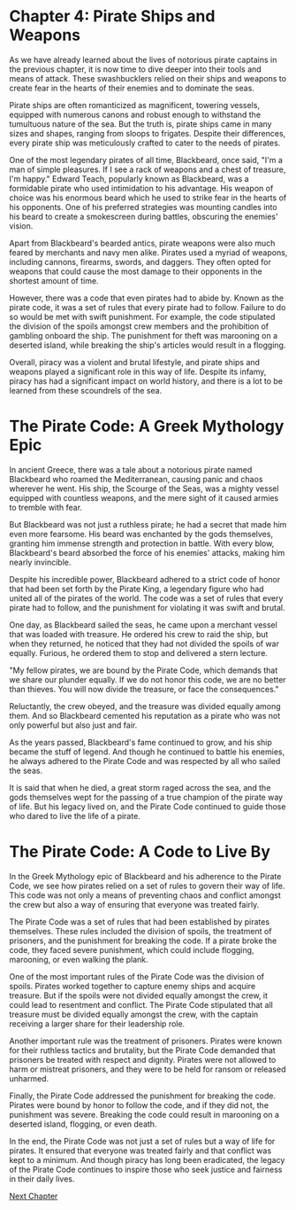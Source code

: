 # Chapter 4: Pirate Ships and Weapons

As we have already learned about the lives of notorious pirate captains in the previous chapter, it is now time to dive deeper into their tools and means of attack. These swashbucklers relied on their ships and weapons to create fear in the hearts of their enemies and to dominate the seas. 

Pirate ships are often romanticized as magnificent, towering vessels, equipped with numerous canons and robust enough to withstand the tumultuous nature of the sea. But the truth is, pirate ships came in many sizes and shapes, ranging from sloops to frigates. Despite their differences, every pirate ship was meticulously crafted to cater to the needs of pirates. 

One of the most legendary pirates of all time, Blackbeard, once said, "I'm a man of simple pleasures. If I see a rack of weapons and a chest of treasure, I'm happy." Edward Teach, popularly known as Blackbeard, was a formidable pirate who used intimidation to his advantage. His weapon of choice was his enormous beard which he used to strike fear in the hearts of his opponents. One of his preferred strategies was mounting candles into his beard to create a smokescreen during battles, obscuring the enemies' vision.

Apart from Blackbeard's bearded antics, pirate weapons were also much feared by merchants and navy men alike. Pirates used a myriad of weapons, including cannons, firearms, swords, and daggers. They often opted for weapons that could cause the most damage to their opponents in the shortest amount of time. 

However, there was a code that even pirates had to abide by. Known as the pirate code, it was a set of rules that every pirate had to follow. Failure to do so would be met with swift punishment. For example, the code stipulated the division of the spoils amongst crew members and the prohibition of gambling onboard the ship. The punishment for theft was marooning on a deserted island, while breaking the ship's articles would result in a flogging.

Overall, piracy was a violent and brutal lifestyle, and pirate ships and weapons played a significant role in this way of life. Despite its infamy, piracy has had a significant impact on world history, and there is a lot to be learned from these scoundrels of the sea.
# The Pirate Code: A Greek Mythology Epic

In ancient Greece, there was a tale about a notorious pirate named Blackbeard who roamed the Mediterranean, causing panic and chaos wherever he went. His ship, the Scourge of the Seas, was a mighty vessel equipped with countless weapons, and the mere sight of it caused armies to tremble with fear.

But Blackbeard was not just a ruthless pirate; he had a secret that made him even more fearsome. His beard was enchanted by the gods themselves, granting him immense strength and protection in battle. With every blow, Blackbeard's beard absorbed the force of his enemies' attacks, making him nearly invincible.

Despite his incredible power, Blackbeard adhered to a strict code of honor that had been set forth by the Pirate King, a legendary figure who had united all of the pirates of the world. The code was a set of rules that every pirate had to follow, and the punishment for violating it was swift and brutal.

One day, as Blackbeard sailed the seas, he came upon a merchant vessel that was loaded with treasure. He ordered his crew to raid the ship, but when they returned, he noticed that they had not divided the spoils of war equally. Furious, he ordered them to stop and delivered a stern lecture.

"My fellow pirates, we are bound by the Pirate Code, which demands that we share our plunder equally. If we do not honor this code, we are no better than thieves. You will now divide the treasure, or face the consequences."

Reluctantly, the crew obeyed, and the treasure was divided equally among them. And so Blackbeard cemented his reputation as a pirate who was not only powerful but also just and fair.

As the years passed, Blackbeard's fame continued to grow, and his ship became the stuff of legend. And though he continued to battle his enemies, he always adhered to the Pirate Code and was respected by all who sailed the seas.

It is said that when he died, a great storm raged across the sea, and the gods themselves wept for the passing of a true champion of the pirate way of life. But his legacy lived on, and the Pirate Code continued to guide those who dared to live the life of a pirate.
# The Pirate Code: A Code to Live By

In the Greek Mythology epic of Blackbeard and his adherence to the Pirate Code, we see how pirates relied on a set of rules to govern their way of life. This code was not only a means of preventing chaos and conflict amongst the crew but also a way of ensuring that everyone was treated fairly.

The Pirate Code was a set of rules that had been established by pirates themselves. These rules included the division of spoils, the treatment of prisoners, and the punishment for breaking the code. If a pirate broke the code, they faced severe punishment, which could include flogging, marooning, or even walking the plank.

One of the most important rules of the Pirate Code was the division of spoils. Pirates worked together to capture enemy ships and acquire treasure. But if the spoils were not divided equally amongst the crew, it could lead to resentment and conflict. The Pirate Code stipulated that all treasure must be divided equally amongst the crew, with the captain receiving a larger share for their leadership role.

Another important rule was the treatment of prisoners. Pirates were known for their ruthless tactics and brutality, but the Pirate Code demanded that prisoners be treated with respect and dignity. Pirates were not allowed to harm or mistreat prisoners, and they were to be held for ransom or released unharmed.

Finally, the Pirate Code addressed the punishment for breaking the code. Pirates were bound by honor to follow the code, and if they did not, the punishment was severe. Breaking the code could result in marooning on a deserted island, flogging, or even death.

In the end, the Pirate Code was not just a set of rules but a way of life for pirates. It ensured that everyone was treated fairly and that conflict was kept to a minimum. And though piracy has long been eradicated, the legacy of the Pirate Code continues to inspire those who seek justice and fairness in their daily lives.


[Next Chapter](05_Chapter05.md)